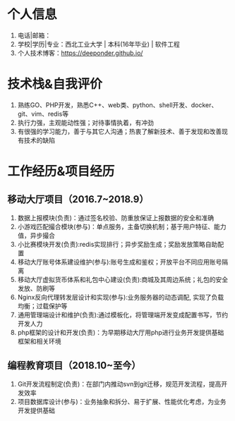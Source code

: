 # 个人信息
1. 电话|邮箱：
2. 学校|学历|专业：西北工业大学 | 本科(16年毕业) | 软件工程
3. 个人技术博客：https://deeponder.github.io/
# 技术栈&自我评价
1. 熟练GO、PHP开发，熟悉C++、web类、python、shell开发、docker、git、vim、redis等
3. 执行力强，主观能动性强；对待事情执着，有冲劲
4. 有很强的学习能力，善于与其它人沟通；热衷了解新技术、善于发现和改善现有技术的缺陷
# 工作经历&项目经历
## 移动大厅项目（2016.7~2018.9）
1. 数据上报模块(负责)：通过签名校验、防重放保证上报数据的安全和准确
2. 小游戏匹配撮合模块(参与)：单点服务，主备切换机制；基于用户特征、能力值，异步撮合
3. 小比赛模块开发(负责):redis实现排行；异步奖励生成；奖励发放策略自助配置
4. 移动大厅账号体系建设维护(参与):账号生成和鉴权；开放平台不同应用账号隔离
5. 移动大厅虚拟货币体系和礼包中心建设(负责):商城及其周边系统；礼包的安全发放、防刷等
6. Nginx反向代理转发层设计和实现(参与):业务服务器的动态调配, 实现了负载均衡；过载保护等
7. 通用管理端设计和维护(负责):通过模板化，将管理端开发变成配置书写，节约开发人力
8. php框架的设计和开发(负责)：为早期移动大厅用php进行业务开发提供基础框架和相关环境
## 编程教育项目（2018.10~至今）
1. Git开发流程制定(负责)：在部门内推动svn到git迁移，规范开发流程，提高开发效率
2. 项目数据库设计(参与)：业务抽象和拆分、易于扩展、性能优化考虑，为业务开发提供基础